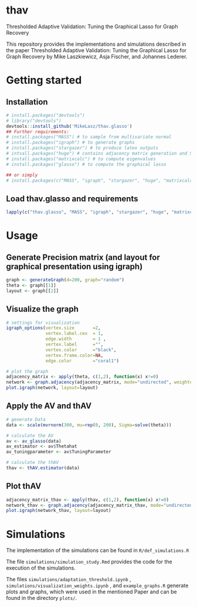 # thav
Thresholded Adaptive Validation: Tuning the Graphical Lasso for Graph Recovery

This repository provides the implementations and simulations described in the paper Thresholded Adaptive Validation: Tuning the Graphical Lasso for Graph Recovery by Mike Laszkiewicz, Asja Fischer, and Johannes Lederer.

# Getting started

## Installation 
```R
# install.packages("devtools")
# library("devtools")
devtools::install_github('MikeLasz/thav.glasso')
## Further requirements:
# install.packages("MASS") # to sample from multivariate normal
# install.packages("igraph") # to generate graphs
# install.packages("stargazer") # to produce latex outputs
# intsall.packages("huge") # contains adjacency matrix generation and StARS + RIC estimation
# install.packages("matrixcalc") # to compute eigenvalues
# install.packages("glasso") # to compute the graphical lasso

## or simply
# install.packages(c("MASS", "igraph", "stargazer", "huge", "matrixcalc", "glasso"))
```
## Load thav.glasso and requirements
```R
lapply(c("thav.glasso", "MASS", "igraph", "stargazer", "huge", "matrixcalc", "glasso"), library, character.only=TRUE)
```

# Usage
## Generate Precision matrix (and layout for graphical presentation using igraph)
```R
graph <- generateGraph(d=200, graph="random")
theta <- graph[[1]]
layout <- graph[[2]]
```

## Visualize the graph
```R
# settings for visualization
igraph_options(vertex.size       =2,
               vertex.label.cex  = 1,
               edge.width        = 1 ,
               vertex.label      ="",
               vertex.color      ="black",
               vertex.frame.color=NA,
               edge.color        ="coral1")

# plot the graph
adjacency_matrix <- apply(theta, c(1,2), function(x) x!=0)
network <- graph.adjacency(adjacency_matrix, mode="undirected", weighted=TRUE, diag=FALSE)
plot.igraph(network, layout=layout)
```

## Apply the AV and thAV
```R
# generate Data
data <- scale(mvrnorm(300, mu=rep(0, 200), Sigma=solve(theta)))

# calculate the AV
av <- av_glasso(data)
av_estimator <- av$Thetahat
av_tuningparameter <- av$TuningParameter

# calculate the thAV
thav <- thAV.estimator(data)
```

## Plot thAV
```R
adjacency_matrix_thav <- apply(thav, c(1,2), function(x) x!=0)
network_thav <- graph.adjacency(adjacency_matrix_thav, mode="undirected", weighted=TRUE, diag=FALSE)
plot.igraph(network_thav, layout=layout)
```

# Simulations
The implementation of the simulations can be found in `R/def_simulations.R`

The file `simulations/simulation_study.Rmd` provides the code for the execution of the simulations. 

The files `simulations/adaptation_threshold.ipynb` , `simulations/visualization_weights.ipynb` , and `example_graphs.R` generate plots and graphs, which were used in the mentioned Paper and can be found in the directory `plots/`.

